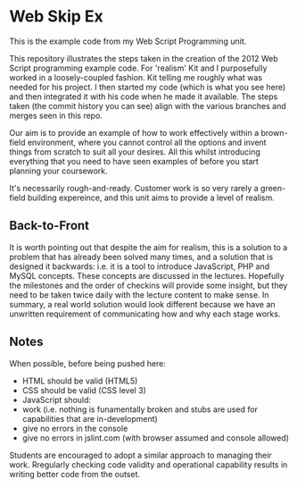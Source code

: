 Web Skip Ex
===========

This is the example code from my Web Script Programming unit.

This repository illustrates the steps taken in the creation
of the 2012 Web Script programming example code.  For 'realism' Kit
and I purposefully worked in a loosely-coupled fashion.  Kit telling
me roughly what was needed for his project.  I then started my code
(which is what you see here) and then integrated it with his code when
he made it available.  The steps taken (the commit history you can see) 
align with the various branches
and merges seen in this repo.

Our aim is to provide an example of how to work effectively within a
brown-field environment, where you cannot control all the options and
invent things from scratch to suit all your desires.  All this whilst
introducing everything that you need to have seen examples of before you 
start planning your coursework.  

It's necessarily rough-and-ready.  Customer work is so very rarely
a green-field building expereince, and this unit aims to provide a
level of realism.

Back-to-Front
-------------
It is worth pointing out that despite the aim for realism, this is a
solution to a problem that has already been solved many times, and a
solution that is designed it backwards: i.e. it is a tool to introduce
JavaScript, PHP and MySQL concepts.  These concepts are discussed in the
lectures.  Hopefully the milestones and the order of checkins will provide
some insight, but they need to be taken twice daily with the lecture
content to make sense.  In summary, a real world solution would look 
different because we have an unwritten requirement of communicating how
and why each stage works.

Notes
-----
When possible, before being pushed here:

* HTML should be valid (HTML5)
* CSS should be valid (CSS level 3)
* JavaScript should:
 * work (i.e. nothing is funamentally broken and stubs are used 
   for capabilities that are in-development)
 * give no errors in the console
 * give no errors in jslint.com (with browser assumed and console allowed)

Students are encouraged to adopt a similar approach to managing 
their work.  Rregularly checking code validity and operational 
capability results in writing better code from the outset.